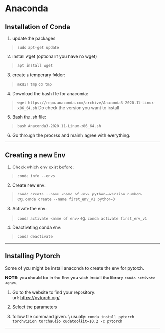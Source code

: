 # Anaconda

## Installation of Conda

1) update the packages
> `sudo apt-get update`

2) install wget (optional if you have no wget)
> `apt install wget`

3) create a temperary folder:
> `mkdir tmp`
> `cd tmp`

4) Download the bash file for anaconda:
> `wget https://repo.anaconda.com/archive/Anaconda3-2020.11-Linux-x86_64.sh`
Do check the version you want to install

5) Bash the .sh file:
> `bash Anaconda3-2020.11-Linux-x86_64.sh`

6) Go through the process and mainly agree with everything.

--------------------------------------------------------------

## Creating a new Env

1) Check which env exist before:
> `conda info --envs`

2) Create new env:
> `conda create --name <name of env> python=<version number>` \
eg. `conda create --name first_env_v1 python=3`

3) Activate the env:
> `conda activate <name of env>`
eg. `conda activate first_env_v1`

4) Deactivating conda env:
> `conda deactivate`

-------------------------------------------------------------

## Installing Pytorch

Some of you might be install anaconda to create the env for pytorch. 

**NOTE**: you should be in the Env you wish install the library `conda activate <env>`.

1) Go to the website to find your repository: \
url: https://pytorch.org/

2) Select the parameters

3) follow the command given. \ 
usually: `conda install pytorch torchvision torchaudio cudatoolkit=10.2 -c pytorch`

-------------------------------------------------------------
